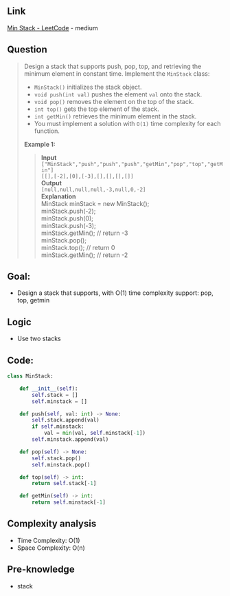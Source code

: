 ## Link
[Min Stack - LeetCode](https://leetcode.com/problems/min-stack/description/) - medium
## Question

>Design a stack that supports push, pop, top, and retrieving the minimum element in constant time.
>Implement the `MinStack` class:
>	- `MinStack()` initializes the stack object.
>	- `void push(int val)` pushes the element `val` onto the stack.
>	- `void pop()` removes the element on the top of the stack.
>	- `int top()` gets the top element of the stack.
>	- `int getMin()` retrieves the minimum element in the stack.
> - You must implement a solution with `O(1)` time complexity for each function.
> 
> **Example 1:** <br>
>> **Input** <br>
>> `["MinStack","push","push","push","getMin","pop","top","getMin"]` <br>
>> `[[],[-2],[0],[-3],[],[],[],[]]` <br>
>> **Output** <br>
>> `[null,null,null,null,-3,null,0,-2]` <br>
>> **Explanation** <br>
>> 	MinStack minStack = new MinStack(); <br>
>> 	minStack.push(-2); <br>
>> 	minStack.push(0); <br>
>> 	minStack.push(-3); <br>
>> 	minStack.getMin(); // return -3 <br>
>> 	minStack.pop(); <br>
>> 	minStack.top();    // return 0 <br>
>> 	minStack.getMin(); // return -2 <br>

## Goal:
- Design a stack that supports, with O(1) time complexity support: pop, top, getmin
## Logic
- Use two stacks

## Code:
```python
class MinStack:

    def __init__(self):
        self.stack = []
        self.minstack = []

    def push(self, val: int) -> None:
        self.stack.append(val)
        if self.minstack:
            val = min(val, self.minstack[-1])
        self.minstack.append(val)

    def pop(self) -> None:
        self.stack.pop()
        self.minstack.pop()

    def top(self) -> int:
        return self.stack[-1]

    def getMin(self) -> int:
        return self.minstack[-1]
```
## Complexity analysis
- Time Complexity: O(1)
- Space Complexity: O(n)
## Pre-knowledge
- stack
